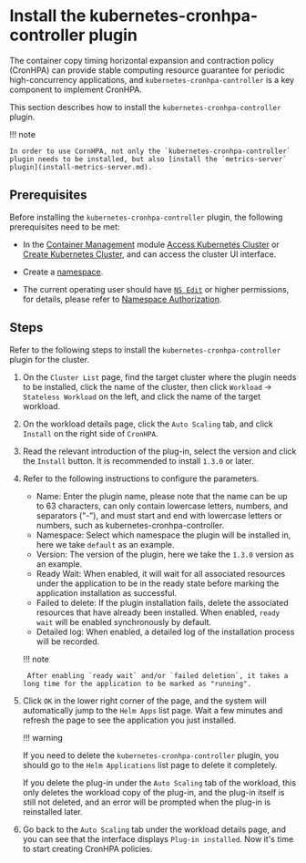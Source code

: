 # Install the kubernetes-cronhpa-controller plugin

The container copy timing horizontal expansion and contraction policy (CronHPA) can provide stable computing resource guarantee for periodic high-concurrency applications, and `kubernetes-cronhpa-controller` is a key component to implement CronHPA.

This section describes how to install the `kubernetes-cronhpa-controller` plugin.

!!! note

    In order to use CornHPA, not only the `kubernetes-cronhpa-controller` plugin needs to be installed, but also [install the `metrics-server` plugin](install-metrics-server.md).

## Prerequisites

Before installing the `kubernetes-cronhpa-controller` plugin, the following prerequisites need to be met:

- In the [Container Management](../../intro/index.md) module [Access Kubernetes Cluster](../clusters/integrate-cluster.md) or [Create Kubernetes Cluster](../clusters/create-cluster.md), and can access the cluster UI interface.

- Create a [namespace](../namespaces/createns.md).

- The current operating user should have [`NS Edit`](../permissions/permission-brief.md#ns-edit) or higher permissions, for details, please refer to [Namespace Authorization](../namespaces/createns.md).

## Steps

Refer to the following steps to install the `kubernetes-cronhpa-controller` plugin for the cluster.

1. On the `Cluster List` page, find the target cluster where the plugin needs to be installed, click the name of the cluster, then click `Workload` -> `Stateless Workload` on the left, and click the name of the target workload.

2. On the workload details page, click the `Auto Scaling` tab, and click `Install` on the right side of `CronHPA`.

    

3. Read the relevant introduction of the plug-in, select the version and click the `Install` button. It is recommended to install `1.3.0` or later.

    

4. Refer to the following instructions to configure the parameters.

    

    - Name: Enter the plugin name, please note that the name can be up to 63 characters, can only contain lowercase letters, numbers, and separators ("-"), and must start and end with lowercase letters or numbers, such as kubernetes-cronhpa-controller.
    - Namespace: Select which namespace the plugin will be installed in, here we take `default` as an example.
    - Version: The version of the plugin, here we take the `1.3.0` version as an example.
    - Ready Wait: When enabled, it will wait for all associated resources under the application to be in the ready state before marking the application installation as successful.
    - Failed to delete: If the plugin installation fails, delete the associated resources that have already been installed. When enabled, `ready wait` will be enabled synchronously by default.
    - Detailed log: When enabled, a detailed log of the installation process will be recorded.

    !!! note

        After enabling `ready wait` and/or `failed deletion`, it takes a long time for the application to be marked as "running".

5. Click `OK` in the lower right corner of the page, and the system will automatically jump to the `Helm Apps` list page. Wait a few minutes and refresh the page to see the application you just installed.

    !!! warning

    If you need to delete the `kubernetes-cronhpa-controller` plugin, you should go to the `Helm Applications` list page to delete it completely.

    If you delete the plug-in under the `Auto Scaling` tab of the workload, this only deletes the workload copy of the plug-in, and the plug-in itself is still not deleted, and an error will be prompted when the plug-in is reinstalled later.

6. Go back to the `Auto Scaling` tab under the workload details page, and you can see that the interface displays `Plug-in installed`. Now it's time to start creating CronHPA policies.

    